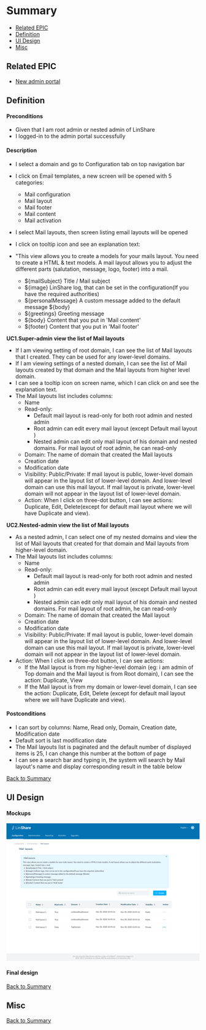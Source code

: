 # Summary

* [Related EPIC](#related-epic)
* [Definition](#definition)
* [UI Design](#ui-design)
* [Misc](#misc)

## Related EPIC

* [New admin portal](./README.md)

## Definition

#### Preconditions

* Given that I am root admin or nested admin of LinShare
* I logged-in to the admin portal successfully

#### Description

- I select a domain and go to Configuration tab on top navigation bar
- I click on Email templates, a new screen will be opened with 5 categories:
    - Mail configuration
    - Mail layout
    - Mail footer
    - Mail content
    - Mail activation
- I select Mail layouts, then screen listing email layouts will be opened
- I click on tooltip icon and see an explanation text:
- "This view allows you to create a models for your mails layout. You need to create a HTML & text models. A mail layout allows you to adjust the different parts (salutation, message, logo, footer) into a mail.

   - ${mailSubject} Title / Mail subject
   - ${image} LinShare log, that can be set in the configuration(If you have the required authorities)
   - ${personalMessage} A custom message added to the default message ${body}
   - ${greetings} Greeting message
   - ${body} Content that you put in 'Mail content'
   - ${footer} Content that you put in 'Mail footer'

**UC1.Super-admin view the list of Mail layouts**
- If I am viewing setting of root domain, I can see the list of  Mail layouts that I created. They can be used for any lower-level domains.
- If I am viewing settings of a nested domain, I can see the list of  Mail layouts created by that domain and the  Mail layouts from higher level domain.
- I can see a tooltip icon on screen name, which I can click on and see the explanation text.
- The Mail layouts list includes columns:
    - Name
    - Read-only:
       - Default mail layout is read-only for both root admin and nested admin
       - Root admin can edit every mail layout (except Default mail layout )
       - Nested admin can edit only mail layout of his domain and nested domains. For mail layout of root admin, he can read-only
    - Domain: The name of domain that created the Mail layouts
    - Creation date
    - Modification date
    - Visibility: Public/Private: If mail layout is public, lower-level domain will appear in the layout list of lower-level domain. And lower-level domain can use this mail layout. If mail layout is private, lower-level domain will not appear in the layout list of lower-level domain.
    - Action: When I click on three-dot button, I can see actions: Duplicate, Edit, Delete(except for default mail layout where we will have Duplicate and view).

**UC2.Nested-admin view the list of  Mail layouts**
- As a nested admin, I can select one of my nested domains and view the list of Mail layouts that created for that domain and Mail layouts from higher-level domain.
- The Mail layouts list includes columns:
  - Name
  - Read-only:
     - Default mail layout is read-only for both root admin and nested admin
     - Root admin can edit every mail layout (except Default mail layout )
     - Nested admin can edit only mail layout of his domain and nested domains. For mail layout of root admin, he can read-only
  - Domain: The name of domain that created the Mail layout
  - Creation date
  - Modification date
  - Visibility: Public/Private: If mail layout is public, lower-level domain will appear in the layout list of lower-level domain. And lower-level domain can use this mail layout. If mail layout is private, lower-level domain will not appear in the layout list of lower-level domain. 
- Action: When I click on three-dot button, I can see actions:
    - If the Mail layout is from my higher-level domain (eg: i am admin of Top domain and the Mail layout is from Root domain), I can see the action: Duplicate, View
    - If the Mail layout is from my domain or lower-level domain, I can see the action: Duplicate, Edit, Delete (except for default mail layout where we will have Duplicate and view).

#### Postconditions

- I can sort by columns: Name, Read only, Domain, Creation date, Modification date
- Default sort is last modification date
- The Mail layouts list is paginated and the default number of displayed items is 25, I can change this number at the bottom of page
- I can see a search bar and typing in, the system will search by Mail layout's name and display corresponding result in the table below

[Back to Summary](#summary)

## UI Design

#### Mockups

![story604](./mockups/604.1.png)

#### Final design

[Back to Summary](#summary)
## Misc

[Back to Summary](#summary)



